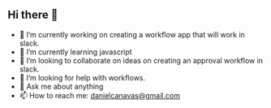 ## Hi there 👋

- 🔭 I’m currently working on creating a workflow app that will work in slack.
- 🌱 I’m currently learning javascript
- 👯 I’m looking to collaborate on ideas on creating an approval workflow in slack.
- 🤔 I’m looking for help with workflows.
- 💬 Ask me about anything
- 📫 How to reach me: danielcanavas@gmail.com
